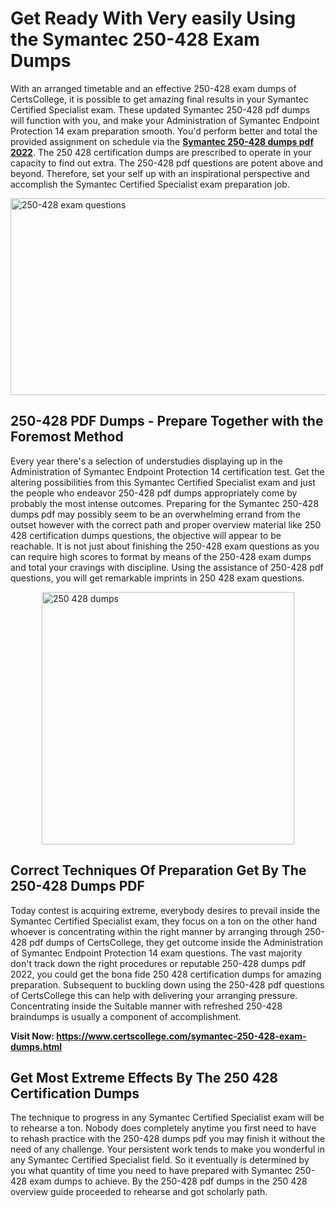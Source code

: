 <h1><strong>Get Ready With Very easily Using the Symantec 250-428 Exam Dumps&nbsp;</strong></h1>
<p><span style="font-weight: 400;">With an arranged timetable and an effective  250-428 exam dumps of CertsCollege, it is possible to get amazing final results in your Symantec Certified Specialist exam. These updated Symantec 250-428 pdf dumps will function with you, and make your Administration of Symantec Endpoint Protection 14 exam preparation smooth. You'd perform better and total the provided assignment on schedule via the <strong><a href="https://www.certscollege.com/symantec-250-428-exam-dumps.html">Symantec 250-428 dumps pdf 2022</a></strong>. The 250 428 certification dumps are prescribed to operate in your capacity to find out extra. The  250-428 pdf questions are potent above and beyond. Therefore, set your self up with an inspirational perspective and accomplish the Symantec Certified Specialist exam preparation job.&nbsp;</span></p>
<p><span style="font-weight: 400;"><img style="display: block; margin-left: auto; margin-right: auto;" src="https://i.ibb.co/CPDK3ps/Yellow-and-Blue-Initiative-Blog-Banner.png" alt="250-428 exam questions" width="559" height="315" /></span></p>
<h2><strong>250-428 PDF Dumps - Prepare Together with the Foremost Method</strong></h2>
<p><span style="font-weight: 400;">Every year there's a selection of understudies displaying up in the Administration of Symantec Endpoint Protection 14 certification test. Get the altering possibilities from this Symantec Certified Specialist exam and just the people who endeavor 250-428 pdf dumps appropriately come by probably the most intense outcomes. Preparing for the Symantec 250-428 dumps pdf may possibly seem to be an overwhelming errand from the outset however with the correct path and proper overview material like 250 428 certification dumps questions, the objective will appear to be reachable. It is not just about finishing the 250-428 exam questions as you can require high scores to format by means of the 250-428 exam dumps and total your cravings with discipline. Using the assistance of 250-428 pdf questions, you will get remarkable imprints in 250 428 exam questions.</span></p>
<p><span style="font-weight: 400;"><a href="https://tinyurl.com/yb7srgu9"><img style="display: block; margin-left: auto; margin-right: auto;" src="https://i.ibb.co/9tMrhdY/Teacher-Appreciation-Invitation.png" alt="250 428 dumps " width="404" height="404" /></a></span></p>
<h2><strong>Correct Techniques Of Preparation Get By The 250-428 Dumps PDF</strong></h2>
<p><span style="font-weight: 400;">Today contest is acquiring extreme, everybody desires to prevail inside the Symantec Certified Specialist exam, they focus on a ton on the other hand whoever is concentrating within the right manner by arranging through 250-428 pdf dumps of CertsCollege, they get outcome inside the Administration of Symantec Endpoint Protection 14 exam questions. The vast majority don't track down the right procedures or reputable 250-428 dumps pdf 2022, you could get the bona fide 250 428 certification dumps for amazing preparation. Subsequent to buckling down using the  250-428 pdf questions of CertsCollege this can help with delivering your arranging pressure. Concentrating inside the Suitable manner with refreshed 250-428 braindumps is usually a component of accomplishment.</span></p>
<p><span style="font-weight: 400;"><strong>Visit Now: <a href="https://www.certscollege.com/symantec-250-428-exam-dumps.html">https://www.certscollege.com/symantec-250-428-exam-dumps.html</a></strong></span></p>
<h2><strong>Get Most Extreme Effects By The 250 428 Certification Dumps</strong></h2>
<p><span style="font-weight: 400;">The technique to progress in any Symantec Certified Specialist exam will be to rehearse a ton. Nobody does completely anytime you first need to have to rehash practice with the 250-428 dumps pdf you may finish it without the need of any challenge. Your persistent work tends to make you wonderful in any Symantec Certified Specialist field. So it eventually is determined by you what quantity of time you need to have prepared with Symantec 250-428 exam dumps to achieve. By the 250-428 pdf dumps in the 250 428 overview guide proceeded to rehearse and got scholarly path.</span></p>
